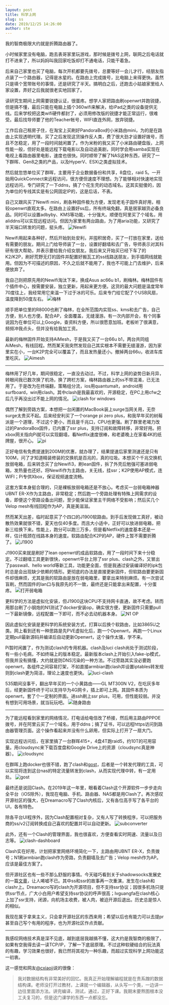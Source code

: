```yaml
---
layout: post
title: 科学上网
slug: ss
date: 2019/12/25 14:26:00
author: ste
---
```


我的智商极限大约就是折腾路由器了。

小时候家里没有电脑，跑去表哥家里玩游戏，那时候是拨号上网，联网之后电话就打不进来了，所以妈妈叫我回家吃饭却打不通电话，只能干着急。

后来自己家里也买了电脑，每次开机都要先拨号，总要等好一会儿才行，经朋友指点装了一个路由器，记得是水星的。在路由上完成拨号，比电脑上来得更快。虽然只是填个宽带账号的事情，还是研究了半天。搞明白之后，还跑去小姑娘家里给人家设置，弄好之后我就很老实地回家了。

读研究生期间上网需要锐捷认证，很蛋疼。想学人家把路由刷openwrt并跑锐捷，但是搞不懂，最后只能在电脑上插个360wifi来解决，给iPad之类的设备提供无线。后来学校把这类wifi硬件都封了，必须用修改版的锐捷才能正常运行，很难受。最后找导师要了他的Teacher帐号，WIFI直连外网，放弃锐捷。

工作后自己租房子住，在淘宝上买刷好PandoraBox的小米路由mini，为的是在路由上实现透明代理。买了之后发现这货操作反人类，费了很大劲才设置好拨号，而且不怎稳定，用了一段时间就闲置了。作为米粉的我又买了小米路由硬盘版，上网性能一般，但好处是能远程下载电影以及自动追美剧，同时学会用samba实现在电视上看路由器里电影，速度也很快。同时顺带了解了NAS这种东西，研究了一下群晖、Gen8之类的产品，以及HyperV、ESXi之类虚拟技术。

然后就忽悠单位买了群晖，主要用于企业数据备份和共享，8盘位，raid 5。一开始用QuickConnect来远程访问，很方便但速度不理想。为了能够相对快速地实现远程访问，专门研究了一下ddns，搞了个花生壳的动态域名。这其实挺傻的，因为单位的专线其实是有公网固定IP的，这是后话，不表。

自己又跟风买了Newifi mini，刷各种固件极为方便，发现老毛子固件真好用，相较openwrt直观太多。在路由上设置好ss后，所有终端免翻，真是居家越货必备良品。同时可以设置adbyby、KMS等功能，十分强大。顺便在阿里买了个域名，用aliddns可以实现远程访问。但因为家里有两台路由，为了用aria功能，又研究了半天端口转发的问题，挺头疼。
![Newifi](./images/newifi.jpg)

Newifi用起来各种好，然后开始到处安利，并囤积居奇，买了一打放在家里，送给有需要的朋友。期间上门给导师装了一台，设置好翻墙和去广告，导师表示对其科研有很大帮助，并表示要给我介绍女朋友。我后来又开始买已经下车了的K2/K2P，刷好荒野无灯的固件并配置好搬瓦工的ss线路送朋友，到手插网线就能用。但因为不可描述的原因，不久之后就不能用了，我也不可能上门去维护，后来便放弃了。

我自己则把原先用的Newifi淘汰下来，换成Asus ac66u b1，刷梅林。梅林固件有个插件中心，按需要安装，独立更新，用起来更方便。这货的最大问题是温度常年70度往上，我经常用它来温一下过于冰的可乐。后来专门给它配了个USB风扇，温度降到50度左右。
![梅林](./images/merlin.jpg)

顺手把单位里的R8000也刷了梅林，在全所范围内实现ss、kms和去广告，自己方便，别人也方便。配合AP，全面覆盖，无缝漫游。有一次内部开会，有个同事说因为在单位可以上Google，查资料方便，所以很愿意加班。老板听了很满意，频频冲我点头，但并没有给我加工资。

最新的梅林固件开始支持AiMesh，于是我又买了一台66u b1，两台共同组AiMesh，有线回程。然而某天我突然发现自己其实根本不需要无缝漫游，因为家里实在小，一台K2P完全可以覆盖了，而且发热量还小。撤掉两台66u，收进车库里吃灰。
![Aimesh](./images/aimesh.png)

---

梅林用了好几年，期间很稳定，一直没去动过。不过，科学上网的姿势日新月异，转眼间我已数次换了机场，换了跨栏方案，梅林路由器上的ss不带混淆，已无法用了。于是改为在终端翻，策略组分流，ios用quantumalt，android用surfboard，win用clash。其中clash是我最喜欢的，开源稳定，在PC上用cfw之后几乎再没出过不能上网的情况。
![clash for windows](./images/clash.png)

偶然了解到旁路方案，本想把一台闲置的MacBook装上surge当网关用，无奈surge太贵买不起。后来经安利买了一个orange pi zero plus，和我早年买的树莓派是一个道理，不过这个更小，而且是千兆口，CPU也更强。刷了群里老竭力改过的PandoraBox固件，已内置了ssr plus，支持订阅和故障转移，非常好用。把xbox网关指向Pi就可以实现翻墙，看Netflix速度很棒，和老婆晚上在家看4K的纸牌屋，很开心。
![pi](./images/pi.jpg)

正好电信有免费提速到200M的优惠，就办理了，结果提速后家里测速还是只有100M，问了才知道精装修装的交换机是百兆的，真的垃圾。本想买个千兆交换机放弱电箱，后来转念买了台Newifi3，刷lean固件，拆了外壳后勉强可塞进弱电箱，发热量也还好。将Newifi作为主路由，关无线，挂ssr；K2P使用AP模式，连WIFI；Pi专供Xbox，保证视频速度流畅。

这套方案本身挺合理的，只是裸板放弱电箱还是不放心。考虑买一台弱电箱神器UBNT ER-X作为主路由，非常稳定；然后跑一个旁路处理有特殊上网需求的设备，即便这个旁路设备出问题，至少能保证家里主干网络不受影响；然后买几个Velop mesh有线回程作为AP，真是美滋滋。

然而某天出差，临时起意买了个四口的J1900软路由。到手后发现做工真好，被动散热效果就很不错，夏天也仅40多度。而且大小适中，正好可以放进弱电箱，把新三给换下来。性能上，跑分可以跑三万多，但是看Netflix的速度基本还是一样，估计瓶颈在线路本身的速度。软路由配合K2P的AP，硬件上暂不需要折腾了。
![J1900](./images/J1900.jpg)

J1900买来就是刷好了lean openwrt的成品软路由，用了一段时间下来十分稳定。不过翻墙工具更新很快，openwrt平台上除了ssr plus、clash之外，又冒出了passwall、hello world等新工具，功能更全面，但是我通过安装编译好的ipk包时总是会出现缺少依赖的情形。更彻底的办法是直接更新固件，但软路由要更新固件却很麻烦，尤其是我的软路由是放在弱电箱里，要拿出来特别麻烦。有一次尝试盲刷，然而固件的lan口与我原先的不一致，最终还是只能拿出来配置，十分蛋疼。
![打开弱电箱](./images/box.jpg)

更科学的方法是虚拟化安装，但J1900这块CPU不支持网卡直通，故不考虑。转而用那台刷了小钢炮的N1测试了docker安装op，确实很方便，更新固件只需要pull一下最新镜像，远程配置一下即可，而不必去动机器本身。
![N1 OP](./images/docker-op.png)

因此虚拟化安装是更科学的系统安装方式，打算以后换个软路由，比如3865U之类。网上看到还有一种思路是先PVE虚拟化后，跑一个Openwrt，再跑一个Linux定期pull最新源码并编译后自动更新Openwrt，这个操作太骚，学不来。

Pi暂时闲置了，作为测试clash的专用机器。clash及luci clash尚处于测试阶段，有一些小毛病，不如终端上的版本稳定。最新版本clash上开始引入fake-ip模式，但我并没有搞懂，大约就是防DNS污染的一种方法。不过旁路其实没必要跑openwrt，各组件之间容易打架，不如直接armbian跑clash并设置iptables转发规则到clash更为简洁，理论上速度也更快。
![luci-clash](./images/luci-clash.jpg)

535期间没事干，翻出早年买的一个小黄路由——GL MT300N V2，在吃灰多年后，经更新固件终于可以支持华为4G网卡，插上即可上网。其固件本质为openwrt，套了个一定制的界面。进ssh刷上ssr plus，可用，但性能较弱。并没有想到可用场景，就当玩玩吧。
![随身路由](./images/mt300n.jpg)

---

为了能远程看到家里的网络情况，打电话给电信改了桥接，然后用主路由PPPOE拨号，并在阿里云买了一个域名，用于ddns；搞了证书，可以远程https访问到路由器管理页面。这个操作看起来并没有什么卵用，但实际上打开了一扇大门。

实现远程访问后，在家里搞了一台群晖415+，4盘4T跑raid5，约10T的可用容量。用cloudsync来下载百度盘和Google Drive上的资源（cloudsync真是神器）。
![cloudsync](./images/cloudsync.jpg)

在群晖上跑docker也很不错，跑了clash和[gost](https://docs.ginuerzh.xyz/gost/)，后者是一个转发代理的工具，可以实现将连到这台nas的特定流量转发到clash，从而实现代理中转，有一定用处。
![gost](./images/gost.png)

最终还是说回Clash。在2019年这一年里，眼看着Clash这个开源软件一步步走向全平台（iOS除外），我现在电脑、手机、路由器、NAS都是用Clash了。再次感叹开源社区的强大，在Dreamacro写了Clash内核后，又有各位高手写了各平台的UI，各有特色。

除各平台UI程序外，因为Clash配置相对复杂，又有人写了转换程序，可以把服务商的ss/v2订阅转换成自己喜欢的配置并可以自动更新。
![subconverter](./images/subconverter.png)

此外，还有一个Clash的管理界面，我也很喜欢，方便查看实时网速、流量以及日志等。
![clash-dashboard](./images/yacd.jpg)

Clash实在好用，计划把家里网络环境简化一下，主路由用UBNT ER-X，负责拨号；N1刷armbian跑clash作为旁路，负责翻墙及去广告；Velop mesh作为AP。应该是最佳方案了。

但开源社区也有一些不那么舒服的事情。今天碰巧看到关于shadowsocks发展史的一篇[文章](https://github.com/JadaGates/ShadowsocksBio)，让人唏嘘不已。其中ss和ssr的故事再一次重演，发生在clash和clashr上。Dreamacro写的clash为开源项目，但不支持ssr协议；因很多机场只提供ssr节点，广大小白用户希望支持ssr协议的呼声很高；lvguangfa在clash核心上加了ssr支持，闭源，向机场主收费，被人肉，被迫开源后退出。历史总是惊人的相似。

我现在属于拿来主义，只会拿开源社区的东西来用；希望以后也有能力可以去提pr甚至自己写个有用的程序，也为开源社区作点贡献。

---

我感叹网络技术真是深不见底，越到底层我越搞不懂，这大约是我智商的极限了，如果有空我得去读一读TCP/IP，了解一下底层原理。不过这种软硬结合的玩法真的有趣，学习效果也很好，我已然将其视为一种乐趣，而超过实现科学上网功能这一初衷。

这一感觉和网友[@cxiaoji](https://twitter.com/i/web/status/1126165698978271232)说的很像：
>我对数据结构有非常美好的回忆。我真正开始理解编程就是在贵系蹭的数据结构课。老师没打开过教材，上课就一个编辑器，从头写一个类，一边讲一边往里面添方法。讲完编译，测试，通过，正好下课。我期末要熬图根本没工夫复习的，但是这门课学的东西一点都没忘。